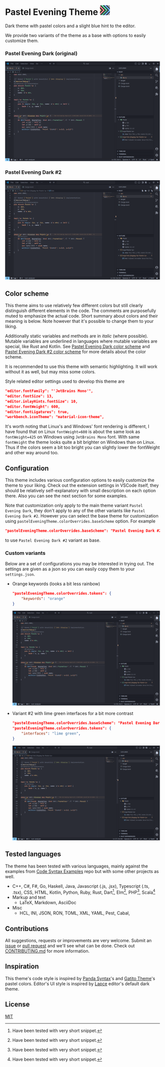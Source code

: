 # Pastel Evening Theme <img src="icon.png" width="32">

Dark theme with pastel colors and a slight blue hint to the editor.

We provide two variants of the theme as a base with options to easily customize them.

### Pastel Evening Dark (original)
![](resources/example_rust.png)

### Pastel Evening Dark #2
![](resources/example_rust_v2.png)


## Color scheme

This theme aims to use relatively few different colors but still clearly distinguish different elements in the code. 
The comments are purposefully muted to emphasize the actual code. 
Short summary about colors and their meaning is below. Note however that it's possible to change them to your liking.

Additionally static variables and methods are in *italic* (where possible). 
Mutable variables are underlined in languages where mutable variables are special, like Rust and Kotlin. 
See [Pastel Evening Dark color scheme] and [Pastel Evening Dark #2 color scheme] for more details about the color scheme.

It is recommended to use this theme with semantic highlighting. 
It will work without it as well, but may miss some colors.

Style related editor settings used to develop this theme are
```json
"editor.fontFamily": "'JetBrains Mono'",
"editor.fontSize": 13,
"editor.inlayHints.fontSize": 10,
"editor.fontWeight": 600,
"editor.fontLigatures": true,
"workbench.iconTheme": "material-icon-theme",
```
It's worth noting that Linux's and Windows' font rendering is different, I have found that on Linux `fontWeight=600` is about the same look as `fontWeight=425` on Windows using `JetBrains Mono` font. 
With same `fontWeight` the theme looks quite a bit brighter on Windows than on Linux.
Thus if the colors seem a bit too bright you can slightly lower the fontWeight and other way around too.


## Configuration

This theme includes various configuration options to easily customize the theme to your liking. 
Check out the extension settings in VSCode itself, they should be relatively self-explanatory with small description on each option there.
Also you can see the next section for some examples.

Note that customization only apply to the main theme variant `Pastel Evening Dark`, 
they don't apply to any of the other variants like `Pastel Evening Dark #2`.
However you can select the base theme for customization using `pastelEveningTheme.colorOverrides.baseScheme` option.
For example
```json
"pastelEveningTheme.colorOverrides.baseScheme": "Pastel Evening Dark #2"
```
to use `Pastel Evening Dark #2` variant as base.


### Custom variants

Below are a set of configurations you may be interested in trying out.
The settings are given as a json so you can easily copy them to your `settings.json`.

* Orange keywords (looks a bit less rainbow)
    ```json
    "pastelEveningTheme.colorOverrides.tokens": {
        "keywords": "orange"
    }
    ```
    ![](resources/example_rust2.png)

* Variant #2 with lime green interfaces for a bit more contrast

    ```json
    "pastelEveningTheme.colorOverrides.baseScheme": "Pastel Evening Dark #2",
    "pastelEveningTheme.colorOverrides.tokens": {
        "interfaces": "lime green",
    }
    ```
    ![](resources/example_rust_v2_2.png)

## Tested languages

The theme has been tested with various languages, mainly against the examples from [Code Syntax Examples] repo but with some other projects as well.

* C++, C#, F#, Go, Haskell, Java, Javascript (.js, .jsx), Typescript (.ts, .tsx), CSS, HTML, Kotlin, Python, Ruby, Rust, Dart[^1], Elm[^1], PHP[^1], Scala[^1]
* Markup and text
    * LaTeX, Markdown, AsciiDoc
* Misc
    * HCL, INI, JSON, RON, TOML, XML, YAML, Pest, Cabal, 

[^1]: Have been tested with very short snippet.

## Contributions

All suggestions, requests or improvements are very welcome. 
Submit an [issue] or [pull request] and we'll see what can be done.
Check out [CONTRIBUTING.md] for more information.

## Inspiration

This theme's code style is inspired by [Panda Syntax]'s and [Gatito Theme]'s pastel colors. 
Editor's UI style is inspired by [Lapce] editor's default dark theme.

## License

[MIT](LICENSE.md)

[Code Syntax Examples]: https://github.com/kaiusl/code_syntax_examples
[repository]: https://github.com/kaiusl/pastel_evening_vscode
[pull request]: https://github.com/kaiusl/pastel_evening_vscode/pulls
[issue]: https://github.com/kaiusl/pastel_evening_vscode/issues
[Marketplace]: https://marketplace.visualstudio.com/items?itemName=kaiusl.paste-evening-theme
[Panda Syntax]: https://marketplace.visualstudio.com/items?itemName=tinkertrain.theme-panda
[Gatito Theme]: https://marketplace.visualstudio.com/items?itemName=pawelgrzybek.gatito-theme
[Lapce]: https://lapce.dev/
[Pastel Evening Dark color scheme]: https://github.com/kaiusl/pastel_evening_vscode/blob/main/ColorScheme_pastel_evening_dark.md
[Pastel Evening Dark #2 color scheme]: https://github.com/kaiusl/pastel_evening_vscode/blob/main/ColorScheme_pastel_evening_dark_v2.md
[CONTRIBUTING.md]: https://github.com/kaiusl/pastel_evening_vscode/blob/main/CONTRIBUTING.md